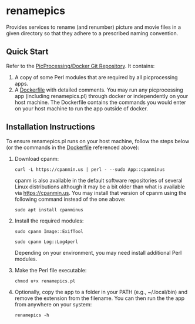 # renamepics
Provides services to rename (and renumber) picture and movie files in a given
directory so that they adhere to a prescribed naming convention.

## Quick Start
Refer to the 
[PicProcessing/Docker Git Repository](https://github.com/alazhar-shamshuddin-picprocessing/docker).
It contains:
1. A copy of some Perl modules that are required by all picprocessing apps.
2. A [Dockerfile](https://github.com/alazhar-shamshuddin-picprocessing/docker/blob/main/Dockerfile)
with detailed comments.  You may run any picprocessing app (including 
renamepics.pl) through docker or independently on your host machine.  The
Dockerfile contains the commands you would enter on your host machine to
run the app outside of docker.

## Installation Instructions
To ensure renamepics.pl runs on your host machine, follow the steps below
(or the commands in the 
[Dockerfile](https://github.com/alazhar-shamshuddin-picprocessing/docker/blob/main/Dockerfile)
referenced above):
1.  Download cpanm:

    `curl -L https://cpanmin.us | perl - --sudo App::cpanminus` 

    cpanm is also available in the default software repositories of several 
    Linux distributions although it may be a bit older than what is available
    via https://cpanmin.us.  You may install that version of cpanm using the
    following command instead of the one above:

    `sudo apt install cpanminus`

1. Install the required modules:

    `sudo cpanm Image::ExifTool`

    `sudo cpanm Log::Log4perl`

    Depending on your environment, you may need install additional Perl modules.

1. Make the Perl file executable:

    `chmod u+x renamepics.pl`

1. Optionally, copy the app to a folder in your PATH (e.g., ~/.local/bin)
   and remove the extension from the filename.  You can then run the the app
   from anywhere on your system:

    `renamepics -h`